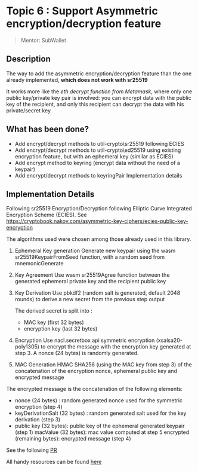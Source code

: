 # Topic 6 : Support Asymmetric encryption/decryption feature
> Mentor: SubWallet 

## Description

The way to add the asymmetric encryption/decryption feature than the one already implemented, **which does not work with sr25519**

It works more like the _eth decrypt function from Metamask_, where only one public key/private key pair is involved: you can encrypt data with the public key of the recipient, and only this recipient can decrypt the data with his private/secret key 

## What has been done?

- Add encrypt/decrypt methods to util-crypto\sr25519 following ECIES
- Add encrypt/decrypt methods to util-crypto\ed25519 using existing encryption feature, but with an ephemeral key (similar as ECIES)
- Add encrypt method to keyring (encrypt data without the need of a keypair)
- Add encrypt/decrypt methods to  keyringPair
Implementation details

## Implementation Details

Following sr25519 Encryption/Decryption following Elliptic Curve Integrated Encryption Scheme (ECIES). See https://cryptobook.nakov.com/asymmetric-key-ciphers/ecies-public-key-encryption

The algorithms used were chosen among those already used in this library.

1. Ephemeral Key generation
Generate new keypair using the wasm sr25519KeypairFromSeed function, with a random seed from mnemonicGenerate

2. Key Agreement
Use wasm sr25519Agree function between the generated ephemeral private key and the recipient public key

3. Key Derivation
Use pbkdf2 (random salt is generated, default 2048 rounds) to derive a new secret from the previous step output

    The derived secret is split into :
    - MAC key (first 32 bytes)
    - encryption key (last 32 bytes)

4. Encryption
Use nacl.secretbox api symmetric encryption (xsalsa20-poly1305) to encrypt the message
with the encryption key generated at step 3.
A nonce (24 bytes) is randomly generated.

5. MAC Generation
HMAC SHA256 (using the MAC key from step 3) of the concatenation of the encryption nonce, ephemeral public key and encrypted message


The encrypted message is the concatenation of the following elements:

- nonce (24 bytes) : random generated nonce used for the symmetric encryption (step 4)
- keyDerivationSalt (32 bytes) : random generated salt used for the key derivation (step 3)
- public key (32 bytes): public key of the ephemeral generated keypair (step 1)
macValue (32 bytes): mac value computed at step 5
encrypted (remaining bytes): encrypted message (step 4)

See the following [PR](https://github.com/Koniverse/SubWallet-Extension/issues/516)

All handy resources can be found [here](https://github.com/HackaDOT-East-Asia/Summer-HackaDOT-2023/tree/main/topics/topic6-subwallet/docs)